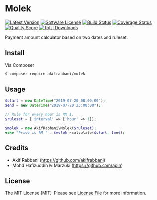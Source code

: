 # Molek

[![Latest Version](https://img.shields.io/github/release/akifrabbani/molek.svg?style=flat-square)](https://github.com/akifrabbani/molek/releases)
[![Software License](https://img.shields.io/badge/license-MIT-brightgreen.svg?style=flat-square)](LICENSE.md)
[![Build Status](https://img.shields.io/travis/akifrabbani/molek/master.svg?style=flat-square)](https://travis-ci.org/akifrabbani/molek)
[![Coverage Status](https://img.shields.io/scrutinizer/coverage/g/akifrabbani/molek.svg?style=flat-square)](https://scrutinizer-ci.com/g/akifrabbani/molek/code-structure)
[![Quality Score](https://img.shields.io/scrutinizer/g/akifrabbani/molek.svg?style=flat-square)](https://scrutinizer-ci.com/g/akifrabbani/molek)
[![Total Downloads](https://img.shields.io/packagist/dt/league/skeleton.svg?style=flat-square)](https://packagist.org/packages/league/skeleton)

Payment amount calculator based on two dates and ruleset.

## Install

Via Composer

``` bash
$ composer require akifrabbani/molek
```

## Usage

``` php
$start = new DateTime("2019-07-20 08:00:00");
$end = new DateTime("2019-07-20 23:00:00");

// Rule for every hour is RM 1.
$ruleset = ['interval' => ['hour' => 1]];

$molek = new AkifRabbani\Molek($ruleset);
echo "Price is RM " . $molek->calculate($start, $end);
```

## Credits

- Akif Rabbani (https://github.com/akifrabbani)
- Mohd Hafizuddin M Marzuki (https://github.com/apih)

## License

The MIT License (MIT). Please see [License File](LICENSE.md) for more information.
